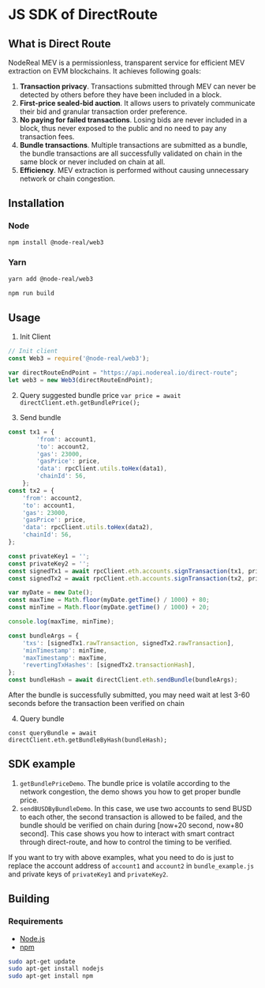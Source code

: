# JS SDK of DirectRoute

## What is Direct Route 

NodeReal MEV is a permissionless, transparent service for efficient MEV extraction on EVM blockchains. It achieves following goals:

1. **Transaction privacy**. Transactions submitted through MEV can never be detected by others before they have been included in a block.
2. **First-price sealed-bid auction**. It allows users to privately communicate their bid and granular transaction order preference.
3. **No paying for failed transactions**. Losing bids are never included in a block, thus never exposed to the public and no need to pay any transaction fees.
4. **Bundle transactions**. Multiple transactions are submitted as a bundle, the bundle transactions are all successfully validated on chain in the same block or never included on chain at all.
5. **Efficiency**. MEV extraction is performed without causing unnecessary network or chain congestion.

## Installation

### Node

```bash
npm install @node-real/web3
```

### Yarn

```bash
yarn add @node-real/web3
```

```bash
npm run build
```

## Usage

1. Init Client

```js
// Init client
const Web3 = require('@node-real/web3');

var directRouteEndPoint = "https://api.nodereal.io/direct-route";
let web3 = new Web3(directRouteEndPoint);
```

2. Query suggested bundle price
   `var price = await directClient.eth.getBundlePrice();`

3. Send bundle 

```js
const tx1 = {
        'from': account1,
        'to': account2,
        'gas': 23000,
        'gasPrice': price,
        'data': rpcClient.utils.toHex(data1),
        'chainId': 56,
    };
const tx2 = {
    'from': account2,
    'to': account1,
    'gas': 23000,
    'gasPrice': price,
    'data': rpcClient.utils.toHex(data2),
    'chainId': 56,
};

const privateKey1 = '';
const privateKey2 = '';
const signedTx1 = await rpcClient.eth.accounts.signTransaction(tx1, privateKey1);
const signedTx2 = await rpcClient.eth.accounts.signTransaction(tx2, privateKey2);

var myDate = new Date();
const maxTime = Math.floor(myDate.getTime() / 1000) + 80;
const minTime = Math.floor(myDate.getTime() / 1000) + 20;

console.log(maxTime, minTime);

const bundleArgs = {
    'txs': [signedTx1.rawTransaction, signedTx2.rawTransaction],
    'minTimestamp': minTime,
    'maxTimestamp': maxTime,
    'revertingTxHashes': [signedTx2.transactionHash],
};
const bundleHash = await directClient.eth.sendBundle(bundleArgs);
```

After the bundle is successfully submitted, you may need wait at lest 3-60 seconds before the transaction been verified on chain

4. Query bundle

`const queryBundle = await directClient.eth.getBundleByHash(bundleHash);`

## SDK example

1. `getBundlePriceDemo`. The bundle price is volatile according to the network congestion, the demo shows you how to get proper bundle price.
2. `sendBUSDByBundleDemo`. In this case, we use two accounts to send BUSD to each other, the second transaction is allowed to be failed, and the bundle should be verified on chain during [now+20 second, now+80 second]. This case shows you how to interact with smart contract through direct-route, and how to control the timing to be verified.

If you want to try with above examples, what you need to do is just to replace the account address of `account1` and `account2` in `bundle_example.js` and private keys of `privateKey1` and `privateKey2`.

## Building

### Requirements

-   [Node.js](https://nodejs.org)
-   [npm](https://www.npmjs.com/)

```bash
sudo apt-get update
sudo apt-get install nodejs
sudo apt-get install npm
```



